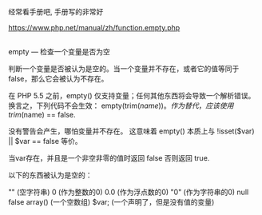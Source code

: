 
经常看手册吧, 手册写的非常好

https://www.php.net/manual/zh/function.empty.php

## 

empty — 检查一个变量是否为空

判断一个变量是否被认为是空的。当一个变量并不存在，或者它的值等同于false，那么它会被认为不存在。


在 PHP 5.5 之前，empty()
仅支持变量；任何其他东西将会导致一个解析错误。换言之，下列代码不会生效：
empty(trim($name))。 作为替代，应该使用trim($name) == false.

没有警告会产生，哪怕变量并不存在。 这意味着 empty() 本质上与 !isset($var) ||
$var == false 等价。

当var存在，并且是一个非空非零的值时返回 false 否则返回 true.

以下的东西被认为是空的：

"" (空字符串)
0 (作为整数的0)
0.0 (作为浮点数的0)
"0" (作为字符串的0)
null
false
array() (一个空数组)
$var; (一个声明了，但是没有值的变量)
